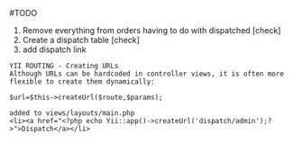 #TODO
1. Remove everything from orders having to do with dispatched [check]
2. Create a dispatch table [check]
3. add dispatch link 
```
YII ROUTING - Creating URLs 
Although URLs can be hardcoded in controller views, it is often more flexible to create them dynamically:

$url=$this->createUrl($route,$params);

added to views/layouts/main.php
<li><a href="<?php echo Yii::app()->createUrl('dispatch/admin');?>">Dispatch</a></li>
```